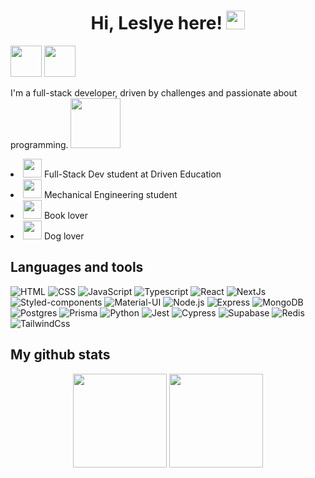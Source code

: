 
<h1 align='center'>Hi, Leslye here! <img  src="https://raw.githubusercontent.com/kaueMarques/kaueMarques/master/hi.gif"  width="30px"  height="30px"></h1>  

<div><a href="mailto:leslyesoares@gmail.com"><img src="https://cdn-icons-png.flaticon.com/512/324/324123.png" height="50px"/></a> <a href="https://www.linkedin.com/in/leslye-ferreira/">
<img src="https://cdn-icons.flaticon.com/png/512/2335/premium/2335321.png?token=exp=1656470453~hmac=d02d6975892c7ad8b302c08b6efcc704" height="50px"/></a></div>

I'm a full-stack developer, driven by challenges and passionate about programming. <img  src="https://media4.giphy.com/media/j0HjChGV0J44KrrlGv/200.webp?cid=ecf05e47v8mw9c5klngsxwzshkgh8rvslasmjw7jywm4e33j&rid=200.webp&ct=s"  width="80px"/>

<li><img  src="https://cdn-icons.flaticon.com/png/512/2704/premium/2704234.png?token=exp=1656468281~hmac=ddd1d61be2c79382b54764703bf7eaef"  width="30px"  height="30px">
Full-Stack Dev student at Driven Education</li>
<li><img  src="https://cdn-icons.flaticon.com/png/512/2364/premium/2364270.png?token=exp=1656468185~hmac=37feed93d13827d923692ec2314e1496"  width="30px"  height="30px">
Mechanical Engineering student</li>
<li> <img  src="https://cdn-icons.flaticon.com/png/512/2702/premium/2702184.png?token=exp=1656468009~hmac=100a29c422ea431a0b67fbbcb81cbf9c"  width="30px"  height="30px">
Book lover 
</li>
<li><img  src="https://cdn-icons-png.flaticon.com/512/1998/1998627.png"  width="30px"  height="30px">
Dog lover
</li>

## Languages and tools
  <img src="https://img.shields.io/badge/HTML5-E34F26?style=for-the-badge&logo=html5&logoColor=white" alt="HTML"/>
  <img src="https://img.shields.io/badge/CSS3-1572B6?style=for-the-badge&logo=css3&logoColor=white" alt="CSS"/>
  <img src="https://img.shields.io/badge/JavaScript-323330?style=for-the-badge&logo=javascript&logoColor=F7DF1E" alt="JavaScript"/>
  <img src="https://img.shields.io/badge/typescript-%23007ACC.svg?style=for-the-badge&logo=typescript&logoColor=white" alt="Typescript">
  <img src="https://img.shields.io/badge/React-20232A?style=for-the-badge&logo=react&logoColor=61DAFB" alt="React"/>
  <img src="https://img.shields.io/badge/Next-black?style=for-the-badge&logo=next.js&logoColor=white" alt="NextJs"/>
  <img src="https://img.shields.io/badge/styled--components-DB7093?style=for-the-badge&logo=styled-components&logoColor=white" alt="Styled-components"/>
  <img src="https://img.shields.io/badge/Material%20UI-007FFF?style=for-the-badge&logo=mui&logoColor=white" alt="Material-UI"/>
  <img src="https://img.shields.io/badge/node.js-6DA55F?style=for-the-badge&logo=node.js&logoColor=white" alt="Node.js">
    <img src="https://img.shields.io/badge/Express.js-000000?style=for-the-badge&logo=express&logoColor=white" alt="Express">
  <img src="https://img.shields.io/badge/MongoDB-%234ea94b.svg?style=for-the-badge&logo=mongodb&logoColor=white" alt="MongoDB"/>
  <img src="https://img.shields.io/badge/postgres-%23316192.svg?style=for-the-badge&logo=postgresql&logoColor=white" alt="Postgres"/>
  <img src="https://img.shields.io/badge/Prisma-3982CE?style=for-the-badge&logo=Prisma&logoColor=white" alt="Prisma">
  <img src="https://img.shields.io/badge/Python-FFD43B?style=for-the-badge&logo=python&logoColor=darkgreen" alt="Python"/>
  <img src="https://img.shields.io/badge/-jest-%23C21325?style=for-the-badge&logo=jest&logoColor=white" alt="Jest"/>
  <img src="https://img.shields.io/badge/-cypress-%23E5E5E5?style=for-the-badge&logo=cypress&logoColor=058a5e" alt="Cypress"/>
    <img src="https://img.shields.io/badge/Supabase-3ECF8E?style=for-the-badge&logo=supabase&logoColor=white" alt="Supabase"/>
    <img src="https://img.shields.io/badge/redis-%23DD0031.svg?&style=for-the-badge&logo=redis&logoColor=white" alt="Redis"/>
    <img src="https://img.shields.io/badge/tailwindcss-%2338B2AC.svg?style=for-the-badge&logo=tailwind-css&logoColor=white" alt="TailwindCss"/>


## My github stats
<div align="center">
  <a href="https://github.com/leslyesf"></a>
  <img height="150em" src="https://github-readme-stats.vercel.app/api?username=leslyesf&show_icons=true&theme=outrun&include_all_commits=true&count_private=true"/>
  <img height="150em" src="https://github-readme-stats.vercel.app/api/top-langs/?username=leslyesf&layout=compact&langs_count=16&theme=outrun"/> <br>
</div>
